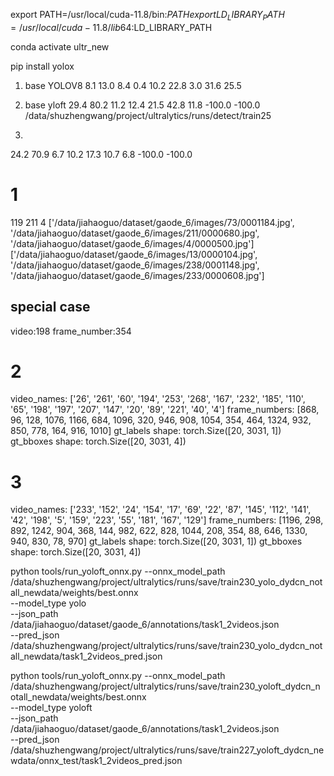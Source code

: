 export PATH=/usr/local/cuda-11.8/bin:$PATH
export LD_LIBRARY_PATH=/usr/local/cuda-11.8/lib64:$LD_LIBRARY_PATH

conda activate ultr_new

pip install yolox

1. base YOLOV8
8.1 13.0 8.4 0.4 10.2 22.8 3.0 31.6 25.5


2. base yloft 
29.4 80.2 11.2 12.4 21.5 42.8 11.8 -100.0 -100.0
/data/shuzhengwang/project/ultralytics/runs/detect/train25

3. 
24.2 70.9 6.7 10.2 17.3 10.7 6.8 -100.0 -100.0


# 1
119 211 4
['/data/jiahaoguo/dataset/gaode_6/images/73/0001184.jpg', '/data/jiahaoguo/dataset/gaode_6/images/211/0000680.jpg', '/data/jiahaoguo/dataset/gaode_6/images/4/0000500.jpg']   
['/data/jiahaoguo/dataset/gaode_6/images/13/0000104.jpg', '/data/jiahaoguo/dataset/gaode_6/images/238/0001148.jpg', '/data/jiahaoguo/dataset/gaode_6/images/233/0000608.jpg'] 
## special case 
 video:198 frame_number:354

# 2
video_names: ['26', '261', '60', '194', '253', '268', '167', '232', '185', '110', '65', '198', '197', '207', '147', '20', '89', '221', '40', '4']
frame_numbers: [868, 96, 128, 1076, 1166, 684, 1096, 320, 946, 908, 1054, 354, 464, 1324, 932, 850, 778, 164, 916, 1010]
gt_labels shape: torch.Size([20, 3031, 1])
gt_bboxes shape: torch.Size([20, 3031, 4])


# 3
video_names: ['233', '152', '24', '154', '17', '69', '22', '87', '145', '112', '141', '42', '198', '5', '159', '223', '55', '181', '167', '129']
frame_numbers: [1196, 298, 892, 1242, 904, 368, 144, 982, 622, 828, 1044, 208, 354, 88, 646, 1330, 940, 830, 78, 970]
gt_labels shape: torch.Size([20, 3031, 1])
gt_bboxes shape: torch.Size([20, 3031, 4])





python tools/run_yoloft_onnx.py --onnx_model_path /data/shuzhengwang/project/ultralytics/runs/save/train230_yolo_dydcn_notall_newdata/weights/best.onnx \
                              --model_type yolo \
                              --json_path /data/jiahaoguo/dataset/gaode_6/annotations/task1_2videos.json  \
                              --pred_json /data/shuzhengwang/project/ultralytics/runs/save/train230_yolo_dydcn_notall_newdata/task1_2videos_pred.json 


python tools/run_yoloft_onnx.py --onnx_model_path /data/shuzhengwang/project/ultralytics/runs/save/train230_yoloft_dydcn_notall_newdata/weights/best.onnx \
                              --model_type yoloft \
                              --json_path /data/jiahaoguo/dataset/gaode_6/annotations/task1_2videos.json  \
                              --pred_json /data/shuzhengwang/project/ultralytics/runs/save/train227_yoloft_dydcn_newdata/onnx_test/task1_2videos_pred.json 
